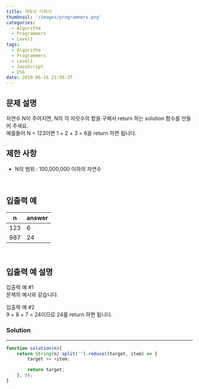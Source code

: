 ```yaml
---
title: 자릿수 더하기
thumbnail: '/images/programmers.png'
categories:
  - Algorithm
  - Programmers
  - Level1
tags:
  - Algorithm
  - Programmers
  - Level1
  - JavaScript
  - ES6
date: 2019-06-16 21:56:37
---
```


## 문제 설명
자연수 N이 주어지면, N의 각 자릿수의 합을 구해서 return 하는 solution 함수를 만들어 주세요.<br/>
예를들어 N = 123이면 1 + 2 + 3 = 6을 return 하면 됩니다.

<!-- more -->

## 제한 사항
- N의 범위 : 100,000,000 이하의 자연수

<br/>

## 입출력 예

| n | answer |
| --- | --- |
| 123 | 6 |
| 987 | 24 |

<br/>

## 입출력 예 설명

입출력 예 #1<br/>
문제의 예시와 같습니다.

입출력 예 #2<br/>
9 + 8 + 7 = 24이므로 24를 return 하면 됩니다.



### Solution

---

```javascript
function solution(n){
    return String(n).split('').reduce((target, item) => {
        target += +item;

        return target;
    }, 0);
}
```